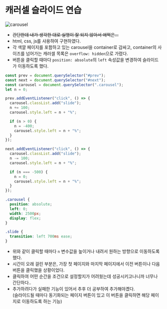 # 캐러셀 슬라이드 연습
![carousel](https://user-images.githubusercontent.com/66292371/104826944-65250700-589c-11eb-9aee-486c384613dd.gif)  
- ~~간단한데 내가 생각한 대로 실행이 잘 되지 않아서 애먹은...~~ 
- html, css, js를 사용하여 구현하였다.
- 각 색깔 페이지를 포함하고 있는 carousel을 container로 감싸고, container의 사이즈를 넘어가는 캐러셀 목록은 `overflow: hidden`으로 가렸다.
- 버튼을 클릭할 때마다 `position: absolute`의 `left` 속성값을 변경하여 슬라이드가 이동하도록 했다.
```javascript
const prev = document.querySelector("#prev");
const next = document.querySelector("#next");
const carousel = document.querySelector(".carousel");
let n = 0;

prev.addEventListener("click", () => {
  carousel.classList.add("slide");
  n += 100;
  carousel.style.left = n + "%";

  if (n > 0) {
    n = -400;
    carousel.style.left = n + "%";
  }
});

next.addEventListener("click", () => {
  carousel.classList.add("slide");
  n -= 100;
  carousel.style.left = n + "%";

  if (n === -500) {
    n = 0;
    carousel.style.left = n + "%";
  }
});
```
```css
.carousel {
  position: absolute;
  left: 0;
  width: 2500px;
  display: flex;
}

.slide {
  transition: left 700ms ease;
}
```
- 위와 같이 클릭할 때마다 `n` 변수값을 높이거나 내려서 원하는 방향으로 이동하도록 했다.
- 시간이 오래 걸린 부분은, 가장 첫 페이지와 마지막 페이지에서 이전 버튼이나 다음 버튼을 클릭했을 상황이었다.
- 클릭하여 어떤 순간을 조건으로 설정할지가 어려웠는데 성공시키고나니까 너무나 간단하다..
- 추가하려다가 실패한 기능이 있어서 추후 더 공부하여 추가해야곘다.  
(슬라이드될 때마다 동기화되는 페이지 버튼이 있고 이 버튼을 클릭하면 해당 페이지로 이동하도록 하는 기능)
